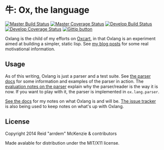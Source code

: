 # 牛: Ox, the language
[![Master Build Status](https://travis-ci.org/oxlang/oxlang.svg?branch=master)](https://travis-ci.org/oxlang/oxlang?branch=master)
[![Master Coverage Status](https://coveralls.io/repos/oxlang/oxlang/badge.png?branch=master)](https://coveralls.io/r/oxlang/oxlang?branch=master)
[![Develop Build Status](https://travis-ci.org/oxlang/oxlang.svg?branch=master)](https://travis-ci.org/oxlang/oxlang?branch=develop)
[![Develop Coverage Status](https://coveralls.io/repos/oxlang/oxlang/badge.png?branch=master)](https://coveralls.io/r/oxlang/oxlang?branch=develop)
[![Gittip button](http://img.shields.io/gittip/arrdem.svg)](https://www.gittip.com/arrdem/ "Support this project")

Oxlang is the child of my efforts on
[Oxcart](https://github.com/oxlang/oxcart), in that Oxlang is an
experiment aimed at building a simpler, static lisp. See
[my blog posts](http://arrdem.com/2014/09/10/ox:_a_preface/) for some
real motivational information.

## Usage

As of this writing, Oxlang is just a parser and a test suite. See
[the parser docs](/doc/parser.md) for some information and examples of
the parser in action. The
[evaluation notes on the parser](https://github.com/oxlang/oxlang/blob/master/doc/evaluation.md#reader)
explain why the parser/reader is the way it is now. If you want to
play with it, the parser is implemented in `ox.lang.parser`.

[See the docs](/doc/README.md) for my notes on what Oxlang is and
will be. [The issue tracker](https://github.com/oxlang/oxlang/issues)
is also being used to keep notes on what's up with Oxlang.


## License

Copyright 2014 Reid "arrdem" McKenzie & contributors

Made avalable for distribution under the MIT/X11 license.
